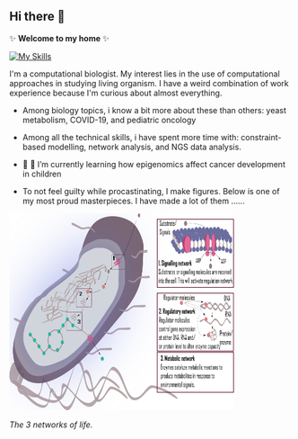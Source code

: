 ## Hi there 👋


 ✨ **Welcome to my home** ✨ 
 
[![My Skills](https://skillicons.dev/icons?i=anaconda,bash,git,github,gitlab,latex,linux,matlab,py,r,sublime,ubuntu,vscode)](https://skillicons.dev)

I'm a computational biologist. My interest lies in the use of computational approaches in studying living organism. 
I have a weird combination of work experience because I'm curious about almost everything.

- Among biology topics, i know a bit more about these than others: yeast metabolism, COVID-19, and pediatric oncology
- Among all the technical skills, i have spent more time with: constraint-based modelling, network analysis, and NGS data analysis.  
-  🔭 🌱 I’m currently learning how epigenomics affect cancer development in children 

- To not feel guilty while procastinating, I make figures. Below is one of my most proud masterpieces.
  I have made a lot of them ......
  

  <p>
<img src="https://github.com/nhungpham1707/nhungpham1707/blob/main/3networks.png" width="400" height="350" alt>
</p>
<p>
    <em>The 3 networks of life<em>.
        </p>
